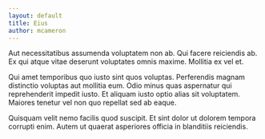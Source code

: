 ```yaml
---
layout: default
title: Eius
author: mcameron
---
```


Aut necessitatibus assumenda voluptatem non ab. Qui facere reiciendis ab. Ex qui atque vitae deserunt voluptates omnis maxime. Mollitia ex vel et.

Qui amet temporibus quo iusto sint quos voluptas. Perferendis magnam distinctio voluptas aut mollitia eum. Odio minus quas aspernatur qui reprehenderit impedit iusto. Et aliquam iusto optio alias sit voluptatem. Maiores tenetur vel non quo repellat sed ab eaque.

Quisquam velit nemo facilis quod suscipit. Et sint dolor ut dolorem tempora corrupti enim. Autem ut quaerat asperiores officia in blanditiis reiciendis.
